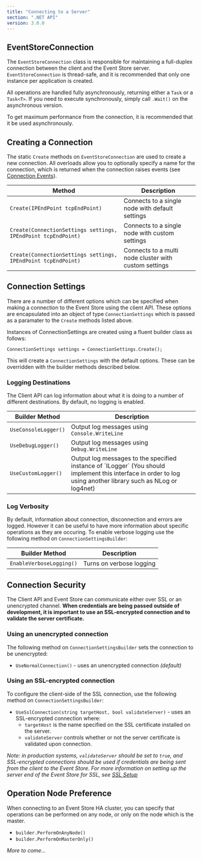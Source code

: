 ```yaml
---
title: "Connecting to a Server"
section: ".NET API"
version: 3.0.0
---
```


## EventStoreConnection

The `EventStoreConnection` class is responsible for maintaining a full-duplex connection between the client and the Event Store server. `EventStoreConnection` is thread-safe, and it is recommended that only one instance per application is created.

All operations are handled fully asynchronously, returning either a `Task` or a `Task<T>`. If you need to execute synchronously, simply call `.Wait()` on the asynchronous version.

To get maximum performance from the connection, it is recommended that it be used asynchronously.

## Creating a Connection

The static `Create` methods on `EventStoreConnection` are used to create a new connection. All overloads allow you to optionally specify a name for the connection, which is returned when the connection raises events (see [Connection Events]()).

<table>
    <thead>
        <tr>
            <th>Method</th>
            <th>Description</th>
        </tr>
    </thead>
    <tbody>
        <tr>
            <td><code>Create(IPEndPoint tcpEndPoint)</code></td>
            <td>Connects to a single node with default settings</td>
        </tr>
        <tr>
            <td><code>Create(ConnectionSettings settings, IPEndPoint tcpEndPoint)</code></td>
            <td>Connects to a single node with custom settings</td>
        </tr>
        <tr>
            <td><code>Create(ConnectionSettings settings, IPEndPoint tcpEndPoint)</code></td>
            <td>Connects to a multi node cluster with custom settings</td>
        </tr>
    </tbody>
</table>

## Connection Settings

There are a number of different options which can be specified when making a connection to the Event Store using the client API. These options are encapsulated into an object of type `ConnectionSettings` which is passed as a paramater to the `Create` methods listed above.

Instances of ConnectionSettings are created using a fluent builder class as follows:

```CSharp
ConnectionSettings settings = ConnectionSettings.Create();
```

This will create a `ConnectionSettings` with the default options. These can be overridden with the builder methods described below.

### Logging Destinations

The Client API can log information about what it is doing to a number of different destinations. By default, no logging is enabled.

<table>
    <thead>
        <tr>
            <th>Builder Method</th>
            <th>Description</th>
        </tr>
    </thead>
    <tbody>
        <tr>
            <td><code>UseConsoleLogger()</code></td>
            <td>Output log messages using <code>Console.WriteLine</code></td>
        </tr>
        <tr>
            <td><code>UseDebugLogger()</code></td>
            <td>Output log messages using <code>Debug.WriteLine</code></td>
        </tr>
        <tr>
            <td><code>UseCustomLogger()</code></td>
            <td>Output log messages to the specified instance of `ILogger` (You should implement this interface in order to log using another library such as NLog or log4net)</td>
        </tr>
    </tbody>
</table>

### Log Verbosity

By default, information about connection, disconnection and errors are logged. However it can be useful to have more information about specific operations as they are occuring. To enable verbose logging use the following method on `ConnectionSettingsBuilder`:

<table>
    <thead>
        <tr>
            <th>Builder Method</th>
            <th>Description</th>
        </tr>
    </thead>
    <tbody>
        <tr>
            <td><code>EnableVerboseLogging()</code></td>
            <td>Turns on verbose logging</td>
        </tr>
    </tbody>
</table>

## Connection Security

The Client API and Event Store can communicate either over SSL or an unencrypted channel. **When credentials are being passed outside of development, it is important to use an SSL-encrypted connection and to validate the server certificate.**

### Using an unencrypted connection

The following method on `ConnectionSettingsBuilder` sets the connection to be unencrypted:

- `UseNormalConnection()` - uses an unencrypted connection *(default)*

### Using an SSL-encrypted connection

To configure the client-side of the SSL connection, use the following method on `ConnectionSettingsBuilder`:

- `UseSslConnection(string targetHost, bool validateServer)` - uses an SSL-encrypted connection where:
	- `targetHost` is the name specified on the SSL certificate installed on the server.
	- `validateServer` controls whether or not the server certificate is validated upon connection.

*Note: in production systems, `validateServer` should be set to `true`, and SSL-encrypted connections should be used if credentials are being sent from the client to the Event Store. For more information on setting up the server end of the Event Store for SSL, see [SSL Setup](wiki/Setting-Up-SSL-In-Windows)*

## Operation Node Preference

When connecting to an Event Store HA cluster, you can specify that operations can be performed on any node, or only on the node which is the master.

- `builder.PerformOnAnyNode()`
- `builder.PerformOnMasterOnly()`

*More to come…*